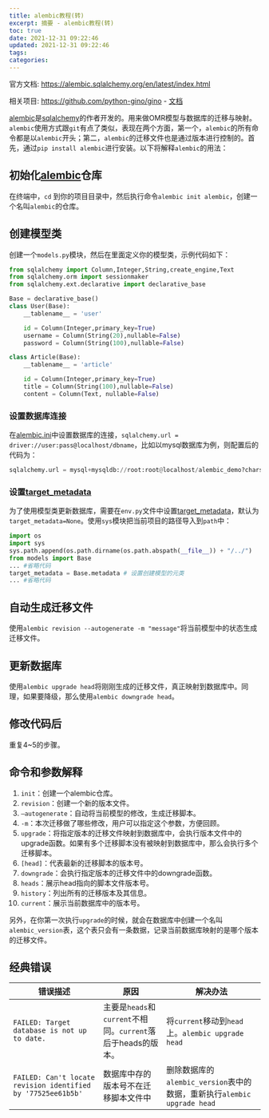 ```yaml
---
title: alembic教程(转)
excerpt: 摘要 - alembic教程(转)
toc: true
date: 2021-12-31 09:22:46
updated: 2021-12-31 09:22:46
tags:
categories:
---
```



[sqlalchemy]: https://docs.sqlalchemy.org/en/14/ "SQLAlchemy"
[alembic]: https://alembic.zzzcomputing.com/en/latest/index.html "Alembic"
[alembic.ini]: https://alembic.sqlalchemy.org/en/latest/tutorial.html#editing-the-ini-file "alembic.ini"
[target_metadata]: https://alembic.sqlalchemy.org/en/latest/ops.html?highlight=target_metadata#alembic.operations.Operations.f "target_metadata"

官方文档: <https://alembic.sqlalchemy.org/en/latest/index.html>

相关项目: <https://github.com/python-gino/gino> - [文档](https://www.bookstack.cn/read/gino-1.0-zh/3d56d5fe80ab5932.md)

[alembic]是[sqlalchemy]的作者开发的。用来做OMR模型与数据库的迁移与映射。`alembic`使用方式跟`git`有点了类似，表现在两个方面，第一个，`alembic`的所有命令都是以`alembic`开头；第二，`alembic`的迁移文件也是通过版本进行控制的。首先，通过`pip install alembic`进行安装。以下将解释`alembic`的用法：

## 初始化[alembic]仓库

在终端中，`cd` 到你的项目目录中，然后执行命令`alembic init alembic`，创建一个名叫`alembic`的仓库。

## 创建模型类

创建一个`models.py`模块，然后在里面定义你的模型类，示例代码如下：

```python
from sqlalchemy import Column,Integer,String,create_engine,Text
from sqlalchemy.orm import sessionmaker
from sqlalchemy.ext.declarative import declarative_base

Base = declarative_base()
class User(Base):
    __tablename__ = 'user'

    id = Column(Integer,primary_key=True)
    username = Column(String(20),nullable=False)
    password = Column(String(100),nullable=False)

class Article(Base):
    __tablename__ = 'article'

    id = Column(Integer,primary_key=True)
    title = Column(String(100),nullable=False)
    content = Column(Text, nullable=False)
```

### 设置数据库连接

在[alembic.ini]中设置数据库的连接，`sqlalchemy.url = driver://user:pass@localhost/dbname`，比如以mysql数据库为例，则配置后的代码为：

```python
sqlalchemy.url = mysql+mysqldb://root:root@localhost/alembic_demo?charset=utf8
```

### 设置[target_metadata]

为了使用模型类更新数据库，需要在`env.py`文件中设置[target_metadata]，默认为`target_metadata=None`。使用`sys`模块把当前项目的路径导入到`path`中：

```python
import os
import sys
sys.path.append(os.path.dirname(os.path.abspath(__file__)) + "/../")
from models import Base
... #省略代码
target_metadata = Base.metadata # 设置创建模型的元类
... #省略代码
```

## 自动生成迁移文件

使用`alembic revision --autogenerate -m "message"`将当前模型中的状态生成迁移文件。

## 更新数据库

使用`alembic upgrade head`将刚刚生成的迁移文件，真正映射到数据库中。同理，如果要降级，那么使用`alembic downgrade head`。

## 修改代码后

重复4~5的步骤。

## 命令和参数解释

1. `init`：创建一个alembic仓库。
2. `revision`：创建一个新的版本文件。
3. `–autogenerate`：自动将当前模型的修改，生成迁移脚本。
4. `-m`：本次迁移做了哪些修改，用户可以指定这个参数，方便回顾。
5. `upgrade`：将指定版本的迁移文件映射到数据库中，会执行版本文件中的upgrade函数。如果有多个迁移脚本没有被映射到数据库中，那么会执行多个迁移脚本。
6. `[head]`：代表最新的迁移脚本的版本号。
7. `downgrade`：会执行指定版本的迁移文件中的downgrade函数。
8. `heads`：展示head指向的脚本文件版本号。
9. `history`：列出所有的迁移版本及其信息。
10. `current`：展示当前数据库中的版本号。

另外，在你第一次执行`upgrade`的时候，就会在数据库中创建一个名叫`alembic_version`表，这个表只会有一条数据，记录当前数据库映射的是哪个版本的迁移文件。

## 经典错误

| 错误描述                                                     | 原因                                                         | 解决办法                                                                |
| ------------------------------------------------------------ | ------------------------------------------------------------ | ----------------------------------------------------------------------- |
| `FAILED: Target database is not up to date.`                 | 主要是`heads`和`current`不相同。`current`落后于heads的版本。 | 将`current`移动到`head`上。`alembic upgrade head`                       |
| `FAILED: Can't locate revision identified by '77525ee61b5b'` | 数据库中存的版本号不在迁移脚本文件中                         | 删除数据库的`alembic_version`表中的数据，重新执行`alembic upgrade head` |
